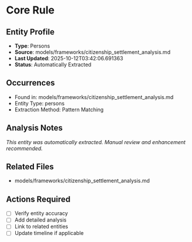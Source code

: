 # Core Rule

## Entity Profile
- **Type**: Persons
- **Source**: models/frameworks/citizenship_settlement_analysis.md
- **Last Updated**: 2025-10-12T03:42:06.691363
- **Status**: Automatically Extracted

## Occurrences
- Found in: models/frameworks/citizenship_settlement_analysis.md
- Entity Type: persons
- Extraction Method: Pattern Matching

## Analysis Notes
*This entity was automatically extracted. Manual review and enhancement recommended.*

## Related Files
- models/frameworks/citizenship_settlement_analysis.md

## Actions Required
- [ ] Verify entity accuracy
- [ ] Add detailed analysis
- [ ] Link to related entities
- [ ] Update timeline if applicable

